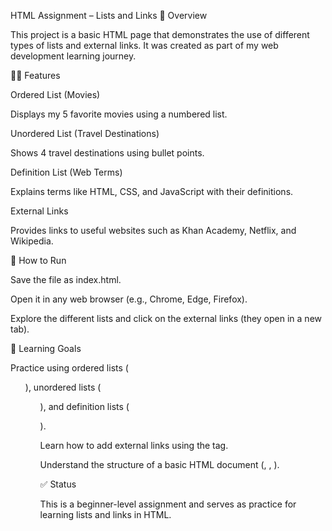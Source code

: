 HTML Assignment – Lists and Links
📌 Overview

This project is a basic HTML page that demonstrates the use of different types of lists and external links. It was created as part of my web development learning journey.

🧑‍💻 Features

Ordered List (Movies)

Displays my 5 favorite movies using a numbered list.

Unordered List (Travel Destinations)

Shows 4 travel destinations using bullet points.

Definition List (Web Terms)

Explains terms like HTML, CSS, and JavaScript with their definitions.

External Links

Provides links to useful websites such as Khan Academy, Netflix, and Wikipedia.

🚀 How to Run

Save the file as index.html.

Open it in any web browser (e.g., Chrome, Edge, Firefox).

Explore the different lists and click on the external links (they open in a new tab).

🎯 Learning Goals

Practice using ordered lists (<ol>), unordered lists (<ul>), and definition lists (<dl>).

Learn how to add external links using the <a> tag.

Understand the structure of a basic HTML document (<!DOCTYPE html>, <head>, <body>).

✅ Status

This is a beginner-level assignment and serves as practice for learning lists and links in HTML.
